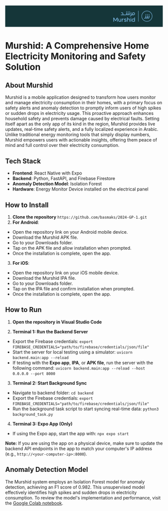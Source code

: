 ![Murshid App](banner.png)
# Murshid: A Comprehensive Home Electricity Monitoring and Safety Solution

## About Murshid

Murshid is a mobile application designed to transform how users monitor and manage electricity consumption in their homes, with a primary focus on safety alerts and anomaly detection to promptly inform users of high spikes or sudden drops in electricity usage. This proactive approach enhances household safety and prevents damage caused by electrical faults. Setting itself apart as the only app of its kind in the region, Murshid provides live updates, real-time safety alerts, and a fully localized experience in Arabic. Unlike traditional energy monitoring tools that simply display numbers, Murshid empowers users with actionable insights, offering them peace of mind and full control over their electricity consumption.

## Tech Stack 

- **Frontend**: React Native with Expo
- **Backend**: Python, FastAPI, and Firebase Firestore
- **Anomaly Detection Model**: Isolation Forest
- **Hardware**: Energy Monitor Device installed on the electrical panel

## How to Install

1. **Clone the repository** `https://github.com/basmaks/2024-GP-1.git`
2. **For Android**: 
-   Open the repository link on your Android mobile device.
-   Download the Murshid APK file.
-   Go to your Downloads folder.
-   Tap on the APK file and allow installation when prompted.
-   Once the installation is complete, open the app.
3. **For iOS**: 
-   Open the repository link on your iOS mobile device.
-   Download the Murshid IPA file.
-   Go to your Downloads folder.
-   Tap on the IPA file and confirm installation when prompted.
-   Once the installation is complete, open the app.

## How to Run 

1. **Open the repository in Visual Studio Code** 

2. **Terminal 1: Run the Backend Server**
- Export the Firebase credentials: `export FIREBASE_CREDENTIALS="path/to/firebase/credentials/json/file"`
- Start the server for local testing using a simulator: `uvicorn backend.main:app --reload`
- If testing with the **Expo app**, **IPA**, or **APK file**, run the server with the following command: `uvicorn backend.main:app --reload --host 0.0.0.0 --port 8000`

3. **Terminal 2: Start Background Sync**
- Navigate to backend folder: `cd backend`
- Export the Firebase credentials: `export FIREBASE_CREDENTIALS="path/to/firebase/credentials/json/file"`
- Run the background task script to start syncing real-time data: `python3 background_task.py`

4. **Terminal 3: Expo App (Only)**
- If using the Expo app, start the app with: `npx expo start`


**Note:** If you are using the app on a physical device, make sure to update the backend API endpoints in the app to match your computer's IP address (e.g., `http://<your-computer-ip>:8000`). 

## Anomaly Detection Model

The Murshid system employs an Isolation Forest model for anomaly detection, achieving an F1 score of 0.982. This unsupervised model effectively identifies high spikes and sudden drops in electricity consumption. To review the model's implementation and performance, visit the [Google Colab notebook](https://colab.research.google.com/drive/1z7yoQ8q5YFUIOsd1jvU6-UKr5BBlhWe4?usp=sharing).

